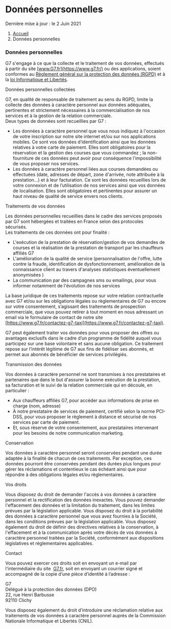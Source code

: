 Données personnelles
====================

Dernière mise à jour ​​​: le ​​​​2 Juin 2021

1.  [Accueil](https://www.g7.fr/)
2.  Données personnelles

### Données personnelles

G7 s'engage à ce que la collecte et le traitement de vos données, effectués à partir du site [www.G7.fr](https://www.g7.fr/) ou des applications, soient conformes au [Règlement général sur la protection des données (RGPD)](https://eur-lex.europa.eu/legal-content/FR/TXT/?uri=CELEX:32016R0679) et à la [loi Informatique et Libertés](https://www.cnil.fr/fr/loi-78-17-du-6-janvier-1978-modifiee).

Données personnelles collectées

G7, en qualité de responsable de traitement au sens du RGPD, limite la collecte des données à caractère personnel aux données adéquates, pertinentes et strictement nécessaires à la commercialisation de nos services et à la gestion de la relation commerciale.  
Deux types de données sont recueillies par G7 : 

*   Les données à caractère personnel que vous nous indiquez à l'occasion de votre inscription sur notre site internet et/ou sur nos applications mobiles. Ce sont vos données d’identification ainsi que les données relatives à votre carte de paiement. Elles sont obligatoires pour la réservation et la gestion des courses que vous commandez ; la non-fourniture de ces données peut avoir pour conséquence l'impossibilité de vous proposer nos services.
*   Les données à caractère personnel liées aux courses demandées ou effectuées (date, adresses de départ, zone d'arrivée, note attribuée à la prestation...) et à leur facturation. Ce sont les données recueillies lors de votre connexion et de l’utilisation de nos services ainsi que vos données de localisation. Elles sont obligatoires et pertinentes pour assurer un haut niveau de qualité de service envers nos clients.

Traitements de vos données

Les données personnelles recueillies dans le cadre des services proposés par G7 sont hébergées et traitées en France selon des protocoles sécurisés.  
Les traitements de ces données ont pour finalité :

*   L'exécution de la prestation de réservation/gestion de vos demandes de courses et la réalisation de la prestation de transport par les chauffeurs affiliés G7
*   L'amélioration de la qualité de service (personnalisation de l'offre, lutte contre la fraude, identification de dysfonctionnement, amélioration de la connaissance client au travers d'analyses statistiques éventuellement anonymisées )
*   La communication par des campagnes sms ou emailings, pour vous informer notamment de l'évolution de nos services

La base juridique de ces traitements repose sur votre relation contractuelle avec G7 et/ou sur les obligations légales ou règlementaires de G7 ou encore sur votre consentement, s’agissant des traitements de prospection commerciale, que vous pouvez retirer à tout moment en nous adressant un email via le formulaire de contact de notre site [https://www.g7.fr/contactez-g7-taxi](https://www.g7.fr/contactez-g7-taxi).

G7 peut également traiter vos données pour vous proposer des offres ou avantages exclusifs dans le cadre d’un programme de fidélité auquel vous participez sur une base volontaire et sans aucune obligation. Ce traitement repose sur l’intérêt légitime de G7 aux fins de fidéliser ses abonnés, et permet aux abonnés de bénéficier de services privilégiés.​​​​​​​

Transmission des données

Vos données à caractère personnel ne sont transmises à nos prestataires et partenaires que dans le but d'assurer la bonne exécution de la prestation, sa facturation et le suivi de la relation commerciale qui en découle, en particulier :

*   Aux chauffeurs affiliés G7, pour accéder aux informations de prise en charge (nom, adresse)
*   À notre prestataire de services de paiement, certifié selon la norme PCI-DSS, pour vous proposer le règlement à distance et sécurisé de nos services par carte de paiement.
*   Et, sous réserve de votre consentement, aux prestataires intervenant pour les besoins de notre communication marketing.

Conservation

Vos données à caractère personnel seront conservées pendant une durée adaptée à la finalité de chacun de ces traitements. Par exception, ces données pourront être conservées pendant des durées plus longues pour gérer les réclamations et contentieux le cas échéant ainsi que pour répondre à des obligations légales et/ou règlementaires.

Vos droits

Vous disposez du droit de demander l'accès à vos données à caractère personnel et la rectification des données inexactes. Vous pouvez demander l'effacement des données et la limitation du traitement, dans les limites prévues par la législation applicable. Vous disposez du droit à la portabilité des données à caractère personnel que vous avez fournies à la Société, dans les conditions prévues par la législation applicable. Vous disposez également du droit de définir des directives relatives à la conservation, à l'effacement et à la communication après votre décès de vos données à caractère personnel traitées par la Société, conformément aux dispositions législatives et réglementaires applicables.

Contact

Vous pouvez exercer ces droits soit en envoyant un e-mail par l'intermédiaire du site  [G7.fr](https://www.g7.fr/contactez-g7-taxi), soit en envoyant un courrier signé et accompagné de la copie d’une pièce d’identité à l’adresse :

G7  
Délégué à la protection des données (DPO)  
22, rue Henri Barbusse  
92110 Clichy

Vous disposez également du droit d’introduire une réclamation relative aux traitements de vos données à caractère personnel auprès de la Commission Nationale Informatique et Libertés (CNIL).